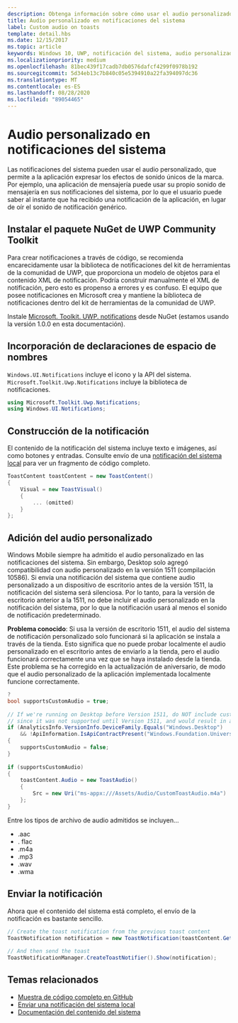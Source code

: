 ```yaml
---
description: Obtenga información sobre cómo usar el audio personalizado en las notificaciones del sistema para que la aplicación exprese los efectos de sonido únicos de la marca.
title: Audio personalizado en notificaciones del sistema
label: Custom audio on toasts
template: detail.hbs
ms.date: 12/15/2017
ms.topic: article
keywords: Windows 10, UWP, notificación del sistema, audio personalizado, notificación, audio, sonido
ms.localizationpriority: medium
ms.openlocfilehash: 81bec439f17cadb7db0576dafcf4299f0978b192
ms.sourcegitcommit: 5d34eb13c7b840c05e5394910a22fa394097dc36
ms.translationtype: MT
ms.contentlocale: es-ES
ms.lasthandoff: 08/28/2020
ms.locfileid: "89054465"
---
```

# <a name="custom-audio-on-toasts"></a>Audio personalizado en notificaciones del sistema

Las notificaciones del sistema pueden usar el audio personalizado, que permite a la aplicación expresar los efectos de sonido únicos de la marca. Por ejemplo, una aplicación de mensajería puede usar su propio sonido de mensajería en sus notificaciones del sistema, por lo que el usuario puede saber al instante que ha recibido una notificación de la aplicación, en lugar de oír el sonido de notificación genérico.

## <a name="install-uwp-community-toolkit-nuget-package"></a>Instalar el paquete NuGet de UWP Community Toolkit

Para crear notificaciones a través de código, se recomienda encarecidamente usar la biblioteca de notificaciones del kit de herramientas de la comunidad de UWP, que proporciona un modelo de objetos para el contenido XML de notificación. Podría construir manualmente el XML de notificación, pero esto es propenso a errores y es confuso. El equipo que posee notificaciones en Microsoft crea y mantiene la biblioteca de notificaciones dentro del kit de herramientas de la comunidad de UWP.

Instale [Microsoft. Toolkit. UWP. notifications](https://www.nuget.org/packages/Microsoft.Toolkit.Uwp.Notifications/) desde NuGet (estamos usando la versión 1.0.0 en esta documentación).


## <a name="add-namespace-declarations"></a>Incorporación de declaraciones de espacio de nombres

`Windows.UI.Notifications` incluye el icono y la API del sistema. `Microsoft.Toolkit.Uwp.Notifications` incluye la biblioteca de notificaciones.

```csharp
using Microsoft.Toolkit.Uwp.Notifications;
using Windows.UI.Notifications;
```


## <a name="construct-the-notification"></a>Construcción de la notificación

El contenido de la notificación del sistema incluye texto e imágenes, así como botones y entradas. Consulte envío de una [notificación del sistema local](send-local-toast.md) para ver un fragmento de código completo.

```csharp
ToastContent toastContent = new ToastContent()
{
    Visual = new ToastVisual()
    {
        ... (omitted)
    }
};
```


## <a name="add-the-custom-audio"></a>Adición del audio personalizado

Windows Mobile siempre ha admitido el audio personalizado en las notificaciones del sistema. Sin embargo, Desktop solo agregó compatibilidad con audio personalizado en la versión 1511 (compilación 10586). Si envía una notificación del sistema que contiene audio personalizado a un dispositivo de escritorio antes de la versión 1511, la notificación del sistema será silenciosa. Por lo tanto, para la versión de escritorio anterior a la 1511, no debe incluir el audio personalizado en la notificación del sistema, por lo que la notificación usará al menos el sonido de notificación predeterminado.

**Problema conocido**: Si usa la versión de escritorio 1511, el audio del sistema de notificación personalizado solo funcionará si la aplicación se instala a través de la tienda. Esto significa que no puede probar localmente el audio personalizado en el escritorio antes de enviarlo a la tienda, pero el audio funcionará correctamente una vez que se haya instalado desde la tienda. Este problema se ha corregido en la actualización de aniversario, de modo que el audio personalizado de la aplicación implementada localmente funcione correctamente.

```csharp
?
bool supportsCustomAudio = true;
 
// If we're running on Desktop before Version 1511, do NOT include custom audio
// since it was not supported until Version 1511, and would result in a silent toast.
if (AnalyticsInfo.VersionInfo.DeviceFamily.Equals("Windows.Desktop")
    && !ApiInformation.IsApiContractPresent("Windows.Foundation.UniversalApiContract", 2))
{
    supportsCustomAudio = false;
}
 
if (supportsCustomAudio)
{
    toastContent.Audio = new ToastAudio()
    {
        Src = new Uri("ms-appx:///Assets/Audio/CustomToastAudio.m4a")
    };
}
```

Entre los tipos de archivo de audio admitidos se incluyen...

- .aac
- . flac
- .m4a
- .mp3
- .wav
- .wma


## <a name="send-the-notification"></a>Enviar la notificación

Ahora que el contenido del sistema está completo, el envío de la notificación es bastante sencillo.

```csharp
// Create the toast notification from the previous toast content
ToastNotification notification = new ToastNotification(toastContent.GetXml());
             
// And then send the toast
ToastNotificationManager.CreateToastNotifier().Show(notification);
```


## <a name="related-topics"></a>Temas relacionados

- [Muestra de código completo en GitHub](https://github.com/WindowsNotifications/quickstart-toast-with-custom-audio)
- [Enviar una notificación del sistema local](send-local-toast.md)
- [Documentación del contenido del sistema](adaptive-interactive-toasts.md)